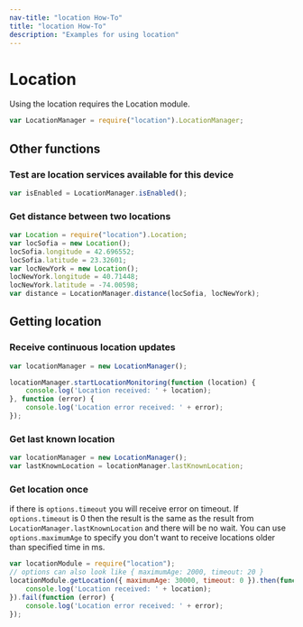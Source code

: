 ```yaml
---
nav-title: "location How-To"
title: "location How-To"
description: "Examples for using location"
---
```

# Location
Using the location requires the Location module.
``` JavaScript
var LocationManager = require("location").LocationManager;
```
## Other functions
### Test are location services available for this device
``` JavaScript
var isEnabled = LocationManager.isEnabled();

```
### Get distance between two locations
``` JavaScript
var Location = require("location").Location;
var locSofia = new Location();
locSofia.longitude = 42.696552;
locSofia.latitude = 23.32601;
var locNewYork = new Location();
locNewYork.longitude = 40.71448;
locNewYork.latitude = -74.00598;
var distance = LocationManager.distance(locSofia, locNewYork);

```
## Getting location
### Receive continuous location updates
``` JavaScript
var locationManager = new LocationManager();

locationManager.startLocationMonitoring(function (location) {
    console.log('Location received: ' + location);
}, function (error) {
    console.log('Location error received: ' + error);
});

```
### Get last known location
``` JavaScript
var locationManager = new LocationManager();
var lastKnownLocation = locationManager.lastKnownLocation;

```
### Get location once
if there is `options.timeout` you will receive error on timeout. If `options.timeout` is 0 then the result is the same as the result from `LocationManager.lastKnownLocation`
and there will be no wait. You can use `options.maximumAge` to specify you don't want to receive locations older than specified time in ms.

``` JavaScript
var locationModule = require("location");
// options can also look like { maximumAge: 2000, timeout: 20 }
locationModule.getLocation({ maximumAge: 30000, timeout: 0 }).then(function (location) {
    console.log('Location received: ' + location);
}).fail(function (error) {
    console.log('Location error received: ' + error);
});

```
